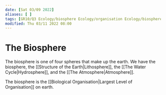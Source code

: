 ```yaml
---
date: [Sat 03/09 2022]
aliases: [ ]
tags: [GR10/Q3 Ecology/biosphere Ecology/organisation Ecology/biosphere/ecosystems ]
modified: Thu 03/11 2022 08:00
---
```

# The Biosphere
The biosphere is one of four spheres that make up the earth. We have the biosphere, the [[Structure of the Earth|Lithosphere]], the [[The Water Cycle|Hydrosphere]], and the [[The Atmosphere|Atmosphere]]. 

The biosphere is the [[Biological Organisation|Largest Level of Organisation]] on earth. 